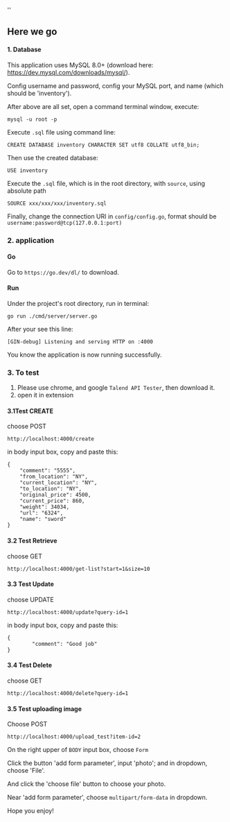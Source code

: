 ''

## Here we go

#### 1. Database

This application uses MySQL 8.0+ (download here: https://dev.mysql.com/downloads/mysql/).

Config username and password, config your MySQL port, and name (which should be 'inventory'). 

After above are all set, open a command terminal window, execute:

```
mysql -u root -p
```

Execute `.sql` file using command line:

```
CREATE DATABASE inventory CHARACTER SET utf8 COLLATE utf8_bin;
```

Then use the created database:

```
USE inventory
```

Execute the `.sql` file, which is in the root directory, with `source`, using absolute path

```
SOURCE xxx/xxx/xxx/inventory.sql
```

Finally, change the connection URI in `config/config.go`, format should be `username:password@tcp(127.0.0.1:port)`



### 2. application

#### Go

Go to `https://go.dev/dl/` to download.

#### Run

Under the project's root directory, run in terminal: 

```
go run ./cmd/server/server.go
```

After your see this line:

```
[GIN-debug] Listening and serving HTTP on :4000
```

You know the application is now running successfully.



### 3. To test

1. Please use chrome, and google `Talend API Tester`, then download it.
2. open it in extension



#### 3.1Test CREATE

choose POST

```
http://localhost:4000/create
```

in body input box, copy and paste this:

```
{
	"comment": "5555",
	"from_location": "NY",
	"current_location": "NY",
	"to_location": "NY",
	"original_price": 4500,
	"current_price": 860,
	"weight": 34034,
	"url": "6324",
	"name": "sword"
}
```

#### 3.2 Test Retrieve

choose GET

```
http://localhost:4000/get-list?start=1&size=10
```

#### 3.3 Test Update

choose UPDATE

```
http://localhost:4000/update?query-id=1
```

in body input box, copy and paste this:

```
{
	   	"comment": "Good job"
}
```

#### 3.4 Test Delete

choose GET

```
http://localhost:4000/delete?query-id=1
```

#### 3.5 Test uploading image

Choose POST

```
http://localhost:4000/upload_test?item-id=2
```

On the right upper of `BODY` input box, choose `Form`

Click the button 'add form parameter', input 'photo'; and in dropdown, choose 'File'.

And click the 'choose file' button  to choose your photo.

Near 'add form parameter', choose `multipart/form-data` in dropdown.



Hope you enjoy!